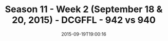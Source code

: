 ---
title: Season 11 - Week 2 (September 18 & 20, 2015) - DCGFFL - 942 vs 940
teams_score:
- team: 942
  score: 34
- team: 940
  score: 12
mvp: Jared Lucas  (Red), Sean Holihan (Power Blue)
game-ball: ''
season: 11
week: 2
date: '2015-09-19T19:00:16'
pageid: season-xi-week-2-942-vs-940
---